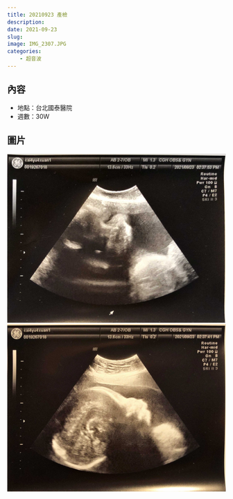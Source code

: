 ```yaml
---
title: 20210923 產檢
description: 
date: 2021-09-23
slug: 
image: IMG_2307.JPG
categories:
    - 超音波
---
```


## 內容

* 地點：台北國泰醫院
* 週數：30W

## 圖片

![超音波-正面](IMG_2306.JPG)  ![超音波](IMG_2307.JPG)  
